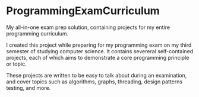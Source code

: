 # ProgrammingExamCurriculum
 My all-in-one exam prep solution, containing projects for my entire programming curriculum.
 
 I created this project while preparing for my programming exam on my third semester of studying computer science.
 It contains severeral self-contained projects, each of which aims to demonstrate a core programming principle or topic.
 
 These projects are written to be easy to talk about during an examination, and cover topics such as algorithms, graphs, threading, design patterns testing, and more.
